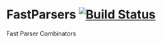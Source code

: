FastParsers [![Build Status](https://travis-ci.org/begeric/FastParsers.svg)](https://travis-ci.org/newca12/FastParsers)
===========

Fast Parser Combinators
